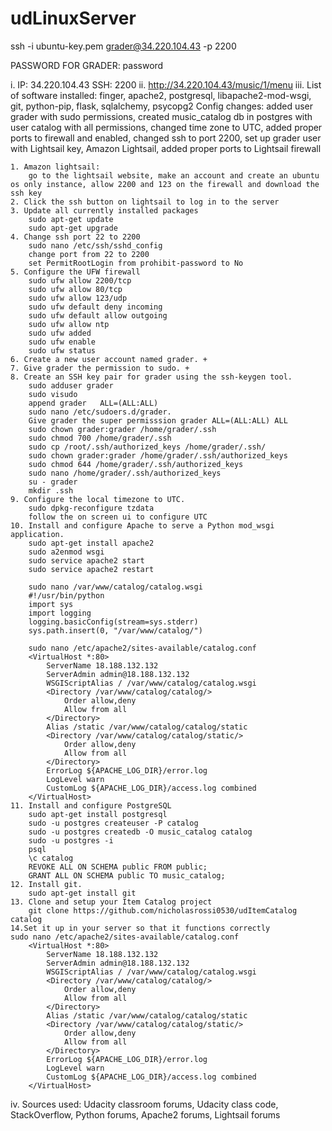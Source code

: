 # udLinuxServer
ssh -i ubuntu-key.pem grader@34.220.104.43 -p 2200

PASSWORD FOR GRADER: password

i. IP: 34.220.104.43 SSH: 2200
ii. http://34.220.104.43/music/1/menu
iii. List of software installed:
    finger, apache2, postgresql, libapache2-mod-wsgi, git, python-pip, flask, sqlalchemy, psycopg2
    Config changes:
    added user grader with sudo permissions, created music_catalog db in postgres with user catalog with all permissions, changed time zone to UTC, added proper ports to firewall and enabled, changed ssh to port 2200, set up grader user with Lightsail key, Amazon Lightsail, added proper ports to Lightsail firewall

    1. Amazon lightsail:
        go to the lightsail website, make an account and create an ubuntu os only instance, allow 2200 and 123 on the firewall and download the ssh key
    2. Click the ssh button on lightsail to log in to the server
    3. Update all currently installed packages
        sudo apt-get update
        sudo apt-get upgrade
    4. Change ssh port 22 to 2200
        sudo nano /etc/ssh/sshd_config 
        change port from 22 to 2200 
        set PermitRootLogin from prohibit-password to No
    5. Configure the UFW firewall
        sudo ufw allow 2200/tcp
        sudo ufw allow 80/tcp
        sudo ufw allow 123/udp
        sudo ufw default deny incoming
        sudo ufw default allow outgoing
        sudo ufw allow ntp
        sudo ufw added
        sudo ufw enable
        sudo ufw status
    6. Create a new user account named grader. +
    7. Give grader the permission to sudo. +
    8. Create an SSH key pair for grader using the ssh-keygen tool.
        sudo adduser grader
        sudo visudo
        append grader	ALL=(ALL:ALL) 
        sudo nano /etc/sudoers.d/grader. 
        Give grader the super permisssion grader ALL=(ALL:ALL) ALL
        sudo chown grader:grader /home/grader/.ssh
        sudo chmod 700 /home/grader/.ssh
        sudo cp /root/.ssh/authorized_keys /home/grader/.ssh/
        sudo chown grader:grader /home/grader/.ssh/authorized_keys
        sudo chmod 644 /home/grader/.ssh/authorized_keys        
        sudo nano /home/grader/.ssh/authorized_keys
        su - grader
        mkdir .ssh
    9. Configure the local timezone to UTC.
        sudo dpkg-reconfigure tzdata
        follow the on screen ui to configure UTC
    10. Install and configure Apache to serve a Python mod_wsgi application.
        sudo apt-get install apache2
        sudo a2enmod wsgi
        sudo service apache2 start
        sudo service apache2 restart

        sudo nano /var/www/catalog/catalog.wsgi
        #!/usr/bin/python
        import sys
        import logging
        logging.basicConfig(stream=sys.stderr)
        sys.path.insert(0, "/var/www/catalog/")

        sudo nano /etc/apache2/sites-available/catalog.conf
        <VirtualHost *:80>
            ServerName 18.188.132.132
            ServerAdmin admin@18.188.132.132
            WSGIScriptAlias / /var/www/catalog/catalog.wsgi
            <Directory /var/www/catalog/catalog/>
                Order allow,deny
                Allow from all
            </Directory>
            Alias /static /var/www/catalog/catalog/static
            <Directory /var/www/catalog/catalog/static/>
                Order allow,deny
                Allow from all
            </Directory>
            ErrorLog ${APACHE_LOG_DIR}/error.log
            LogLevel warn
            CustomLog ${APACHE_LOG_DIR}/access.log combined
        </VirtualHost>
    11. Install and configure PostgreSQL
        sudo apt-get install postgresql
        sudo -u postgres createuser -P catalog
        sudo -u postgres createdb -O music_catalog catalog
        sudo -u postgres -i
        psql
        \c catalog
        REVOKE ALL ON SCHEMA public FROM public;
        GRANT ALL ON SCHEMA public TO music_catalog;
    12. Install git.
        sudo apt-get install git
    13. Clone and setup your Item Catalog project
        git clone https://github.com/nicholasrossi0530/udItemCatalog catalog
    14.Set it up in your server so that it functions correctly
    sudo nano /etc/apache2/sites-available/catalog.conf
        <VirtualHost *:80>
            ServerName 18.188.132.132
            ServerAdmin admin@18.188.132.132
            WSGIScriptAlias / /var/www/catalog/catalog.wsgi
            <Directory /var/www/catalog/catalog/>
                Order allow,deny
                Allow from all
            </Directory>
            Alias /static /var/www/catalog/catalog/static
            <Directory /var/www/catalog/catalog/static/>
                Order allow,deny
                Allow from all
            </Directory>
            ErrorLog ${APACHE_LOG_DIR}/error.log
            LogLevel warn
            CustomLog ${APACHE_LOG_DIR}/access.log combined
        </VirtualHost>

iv. Sources used: Udacity classroom forums, Udacity class code, StackOverflow,
    Python forums, Apache2 forums, Lightsail forums
